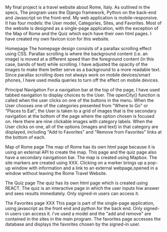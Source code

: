 My final project is a travel website about Rome, Italy. As outlined in the specs, The program uses the Django framework, Python on the back-end and Javascript on the front-end. My web application is mobile-responsive. It has four models: the User model, Categories, Sites, and Favorites. Most of the website is designed as a single-page application, with the exception of the Map of Rome and the Quiz which each have their own html pages. I have created my own favicon icon for this website.

Homepage
The homepage design consists of a parallax scrolling effect using CSS. Parallax scrolling is where the background content (i.e. an image) is moved at a different speed than the foreground content (in this case, bands of text) while scrolling. I have adjusted the opacity of the images to make them better serve as a background to a more readable text. Since parallax scrolling does not always work on mobile devices/smart phones, I have used media queries to turn off the effect on mobile devices.

Principal Navigation
For a navigation bar at the top of the page, I have used tabbed navigation to display choices to the User.
The openCity() function is called when the user clicks on one of the buttons in the menu. When the User chooses one of the categories presented from "Where to Go" or "Places to Eat", the User is taken to a grid of images that is the secondary navigation at the bottom of the page where the option chosen is focused on. Here there are nine clickable images with category labels. When the User clicks on one, all of the options (images and text) in that category are displayed, including "Add to Favorites" and "Remove from Favorites" links at the bottom of each.


Map of Rome page
The map of Rome has its own html page because it is using an external API to create the map. This page and the quiz page also have a secondary navigatioon bar. The map is created using Mapbox. The site markers are created using XXX. Clicking on a marker brings up a pop-up window with information and a link to an external webpage,opened in a window without leaving the Rome Travel Website.

The Quiz page
The quiz has its own html page which is created using REACT. The quiz is an interactive page in which the user inputs hiw answer and sees results immediately. Only signed-in users can access it.

The Favorites page XXX
This page is part of the single-page application, using javascript as the front end and python for the back end. Only signed-in users can access it. i've used a model and the "add and remove" are contained in the sites in the main program. The favorites page accesses the database and displays the favorites chosen by the signed-in user.